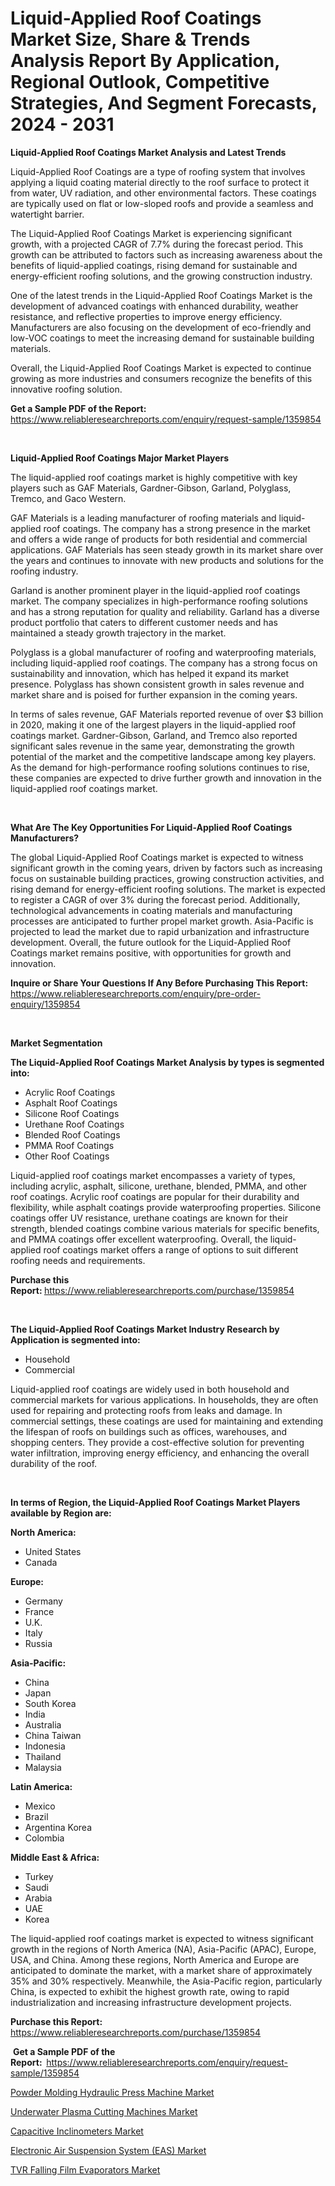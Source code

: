 <p><h1>Liquid-Applied Roof Coatings Market Size, Share & Trends Analysis Report By Application, Regional Outlook, Competitive Strategies, And Segment Forecasts, 2024 - 2031</h1></p><p><strong>Liquid-Applied Roof Coatings Market Analysis and Latest Trends</strong></p>
<p><p>Liquid-Applied Roof Coatings are a type of roofing system that involves applying a liquid coating material directly to the roof surface to protect it from water, UV radiation, and other environmental factors. These coatings are typically used on flat or low-sloped roofs and provide a seamless and watertight barrier.</p><p>The Liquid-Applied Roof Coatings Market is experiencing significant growth, with a projected CAGR of 7.7% during the forecast period. This growth can be attributed to factors such as increasing awareness about the benefits of liquid-applied coatings, rising demand for sustainable and energy-efficient roofing solutions, and the growing construction industry.</p><p>One of the latest trends in the Liquid-Applied Roof Coatings Market is the development of advanced coatings with enhanced durability, weather resistance, and reflective properties to improve energy efficiency. Manufacturers are also focusing on the development of eco-friendly and low-VOC coatings to meet the increasing demand for sustainable building materials.</p><p>Overall, the Liquid-Applied Roof Coatings Market is expected to continue growing as more industries and consumers recognize the benefits of this innovative roofing solution.</p></p>
<p><strong>Get a Sample PDF of the Report:&nbsp;</strong> <a href="https://www.reliableresearchreports.com/enquiry/request-sample/1359854">https://www.reliableresearchreports.com/enquiry/request-sample/1359854</a></p>
<p>&nbsp;</p>
<p><strong>Liquid-Applied Roof Coatings Major Market Players</strong></p>
<p><p>The liquid-applied roof coatings market is highly competitive with key players such as GAF Materials, Gardner-Gibson, Garland, Polyglass, Tremco, and Gaco Western. </p><p>GAF Materials is a leading manufacturer of roofing materials and liquid-applied roof coatings. The company has a strong presence in the market and offers a wide range of products for both residential and commercial applications. GAF Materials has seen steady growth in its market share over the years and continues to innovate with new products and solutions for the roofing industry.</p><p>Garland is another prominent player in the liquid-applied roof coatings market. The company specializes in high-performance roofing solutions and has a strong reputation for quality and reliability. Garland has a diverse product portfolio that caters to different customer needs and has maintained a steady growth trajectory in the market.</p><p>Polyglass is a global manufacturer of roofing and waterproofing materials, including liquid-applied roof coatings. The company has a strong focus on sustainability and innovation, which has helped it expand its market presence. Polyglass has shown consistent growth in sales revenue and market share and is poised for further expansion in the coming years.</p><p>In terms of sales revenue, GAF Materials reported revenue of over $3 billion in 2020, making it one of the largest players in the liquid-applied roof coatings market. Gardner-Gibson, Garland, and Tremco also reported significant sales revenue in the same year, demonstrating the growth potential of the market and the competitive landscape among key players. As the demand for high-performance roofing solutions continues to rise, these companies are expected to drive further growth and innovation in the liquid-applied roof coatings market.</p></p>
<p>&nbsp;</p>
<p><strong>What Are The Key Opportunities For Liquid-Applied Roof Coatings Manufacturers?</strong></p>
<p><p>The global Liquid-Applied Roof Coatings market is expected to witness significant growth in the coming years, driven by factors such as increasing focus on sustainable building practices, growing construction activities, and rising demand for energy-efficient roofing solutions. The market is expected to register a CAGR of over 3% during the forecast period. Additionally, technological advancements in coating materials and manufacturing processes are anticipated to further propel market growth. Asia-Pacific is projected to lead the market due to rapid urbanization and infrastructure development. Overall, the future outlook for the Liquid-Applied Roof Coatings market remains positive, with opportunities for growth and innovation.</p></p>
<p><strong>Inquire or Share Your Questions If Any Before Purchasing This Report:</strong> <a href="https://www.reliableresearchreports.com/enquiry/pre-order-enquiry/1359854">https://www.reliableresearchreports.com/enquiry/pre-order-enquiry/1359854</a></p>
<p>&nbsp;</p>
<p><strong>Market Segmentation</strong></p>
<p><strong>The Liquid-Applied Roof Coatings Market Analysis by types is segmented into:</strong></p>
<p><ul><li>Acrylic Roof Coatings</li><li>Asphalt Roof Coatings</li><li>Silicone Roof Coatings</li><li>Urethane Roof Coatings</li><li>Blended Roof Coatings</li><li>PMMA Roof Coatings</li><li>Other Roof Coatings</li></ul></p>
<p><p>Liquid-applied roof coatings market encompasses a variety of types, including acrylic, asphalt, silicone, urethane, blended, PMMA, and other roof coatings. Acrylic roof coatings are popular for their durability and flexibility, while asphalt coatings provide waterproofing properties. Silicone coatings offer UV resistance, urethane coatings are known for their strength, blended coatings combine various materials for specific benefits, and PMMA coatings offer excellent waterproofing. Overall, the liquid-applied roof coatings market offers a range of options to suit different roofing needs and requirements.</p></p>
<p><strong>Purchase this Report:&nbsp;</strong><a href="https://www.reliableresearchreports.com/purchase/1359854">https://www.reliableresearchreports.com/purchase/1359854</a></p>
<p>&nbsp;</p>
<p><strong>The Liquid-Applied Roof Coatings Market Industry Research by Application is segmented into:</strong></p>
<p><ul><li>Household</li><li>Commercial</li></ul></p>
<p><p>Liquid-applied roof coatings are widely used in both household and commercial markets for various applications. In households, they are often used for repairing and protecting roofs from leaks and damage. In commercial settings, these coatings are used for maintaining and extending the lifespan of roofs on buildings such as offices, warehouses, and shopping centers. They provide a cost-effective solution for preventing water infiltration, improving energy efficiency, and enhancing the overall durability of the roof.</p></p>
<p>&nbsp;</p>
<p><strong>In terms of Region, the Liquid-Applied Roof Coatings Market Players available by Region are:</strong></p>
<p>
    <p> <strong> North America: </strong>
        <ul>
            <li>United States</li>
            <li>Canada</li>
        </ul>
        </p> 
    <p> <strong> Europe: </strong>
        <ul>
            <li>Germany</li>
            <li>France</li>
            <li>U.K.</li>
            <li>Italy</li>
            <li>Russia</li>
        </ul>
        </p> 
    <p> <strong> Asia-Pacific: </strong>
        <ul>
            <li>China</li>
            <li>Japan</li>
            <li>South Korea</li>
            <li>India</li>
            <li>Australia</li>
            <li>China Taiwan</li>
            <li>Indonesia</li>
            <li>Thailand</li>
            <li>Malaysia</li>
        </ul>
        </p> 
    <p> <strong> Latin America: </strong>
        <ul>
            <li>Mexico</li>
            <li>Brazil</li>
            <li>Argentina Korea</li>
            <li>Colombia</li>
        </ul>
        </p> 
    <p> <strong> Middle East & Africa: </strong>
        <ul>
            <li>Turkey</li>
            <li>Saudi</li>
            <li>Arabia</li>
            <li>UAE</li>
            <li>Korea</li>
        </ul>
    </p>
    </p>
<p><p>The liquid-applied roof coatings market is expected to witness significant growth in the regions of North America (NA), Asia-Pacific (APAC), Europe, USA, and China. Among these regions, North America and Europe are anticipated to dominate the market, with a market share of approximately 35% and 30% respectively. Meanwhile, the Asia-Pacific region, particularly China, is expected to exhibit the highest growth rate, owing to rapid industrialization and increasing infrastructure development projects.</p></p>
<p><strong>Purchase this Report: </strong><a href="https://www.reliableresearchreports.com/purchase/1359854">https://www.reliableresearchreports.com/purchase/1359854</a></p>
<p>&nbsp;<strong>Get a Sample PDF of the Report:&nbsp;&nbsp;</strong><a href="https://www.reliableresearchreports.com/enquiry/request-sample/1359854">https://www.reliableresearchreports.com/enquiry/request-sample/1359854</a></p>
<p><strong></strong></p>
<p><p><a href="https://medium.com/@jasonmartin866/powder-molding-hydraulic-press-machine-market-trends-and-market-analysis-forecasted-for-period-c7c136a7a962">Powder Molding Hydraulic Press Machine Market</a></p><p><a href="https://medium.com/@pauladams6h/underwater-plasma-cutting-machines-market-size-and-market-trends-complete-industry-overview-2024-915aa739ebf2">Underwater Plasma Cutting Machines Market</a></p><p><a href="https://medium.com/@jeremybates83/capacitive-inclinometers-market-outlook-industry-overview-and-forecast-2024-to-2031-f2ae5cb15c97">Capacitive Inclinometers Market</a></p><p><a href="https://medium.com/@jasonmartin866/analyzing-electronic-air-suspension-system-eas-market-global-industry-perspective-and-forecast-1996967d915f">Electronic Air Suspension System (EAS) Market</a></p><p><a href="https://medium.com/@jeremybates83/tvr-falling-film-evaporators-market-comprehensive-assessment-by-type-application-and-geography-0040ba18b2fc">TVR Falling Film Evaporators Market</a></p></p>